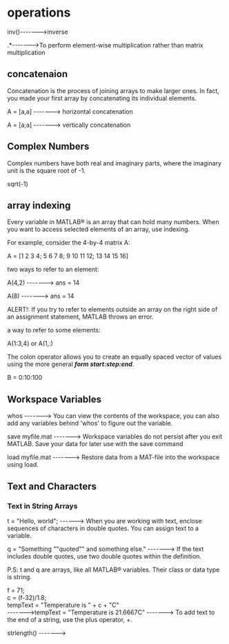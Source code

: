 # operations

inv()------->inverse  

.*------->To perform element-wise multiplication rather than matrix multiplication

## concatenaion

Concatenation is the process of joining arrays to make larger ones. In fact, you made your first array by concatenating its individual elements.

A = [a,a]  ------->  horizontal concatenation

A = [a;a]  ------->  vertically concatenation

## Complex Numbers

Complex numbers have both real and imaginary parts, where the imaginary unit is the square root of -1.

sqrt(-1)

## array indexing

Every variable in MATLAB® is an array that can hold many numbers. When you want to access selected elements of an array, use indexing.

For example, consider the 4-by-4 matrix A:

A = [1 2 3 4; 5 6 7 8; 9 10 11 12; 13 14 15 16]

two ways to refer to an element:

A(4,2) -------> ans = 14

A(8) -------> ans = 14

ALERT!: If you try to refer to elements outside an array on the right side of an assignment statement, MATLAB throws an error.

a way to refer to some elements:

A(1:3,4) or A(1,:)

The colon operator allows you to create an equally spaced vector of values using the more general **_form start:step:end_**.

B = 0:10:100

## Workspace Variables

whos -------> You can view the contents of the workspace, you can also add any variables behind 'whos' to figure out the variable.

save myfile.mat -------> Workspace variables do not persist after you exit MATLAB. Save your data for later use with the save command

load myfile.mat -------> Restore data from a MAT-file into the workspace using load.

## Text and Characters

### Text in String Arrays

t = "Hello, world"; ------> When you are working with text, enclose sequences of characters in double quotes. You can assign text to a variable.

q = "Something ""quoted"" and something else." -------> If the text includes double quotes, use two double quotes within the definition.

P.S: t and q are arrays, like all MATLAB® variables. Their class or data type is string.

f = 71;  
c = (f-32)/1.8;  
tempText = "Temperature is " + c + "C"  
------->tempText = "Temperature is 21.6667C" -------> To add text to the end of a string, use the plus operator, +.

strlength() ------->
